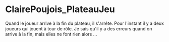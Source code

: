 # ClairePoujois_PlateauJeu
Quand le joueur arrive à la fin du plateau, il s'arrête. Pour l'instant il y a deux joueurs qui jouent à tour de rôle. Je sais qu'il y a des erreurs quand on arrive à la fin, mais elles ne font rien alors ...